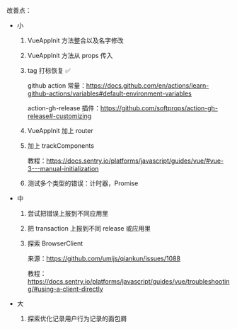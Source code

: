改善点：

- 小

  1. VueAppInit 方法整合以及名字修改
  2. VueAppInit 方法从 props 传入
  3. tag 打标恢复 ✅

     github action 常量：https://docs.github.com/en/actions/learn-github-actions/variables#default-environment-variables

     action-gh-release 插件：https://github.com/softprops/action-gh-release#-customizing

  4. VueAppInit 加上 router
  5. 加上 trackComponents

     教程：https://docs.sentry.io/platforms/javascript/guides/vue/#vue-3---manual-initialization

  6. 测试多个类型的错误：计时器，Promise

- 中

  1. 尝试把错误上报到不同应用里
  2. 把 transaction 上报到不同 release 或应用里
  3. 探索 BrowserClient

     来源：https://github.com/umijs/qiankun/issues/1088

     教程：https://docs.sentry.io/platforms/javascript/guides/vue/troubleshooting/#using-a-client-directly

- 大
  1. 探索优化记录用户行为记录的面包屑

